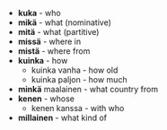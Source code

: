 - **kuka** - who
- **mikä** - what (nominative)
- **mitä** - what (partitive)
- **missä** - where in
- **mistä** - where from
- **kuinka** - how
	- kuinka vanha - how old
	- kuinka paljon - how much
- **minkä** maalainen - what country from
- **kenen** - whose 
	- kenen kanssa - with who
- **millainen** - what kind of


